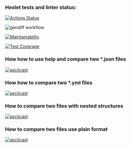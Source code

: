 ### Hexlet tests and linter status:
[![Actions Status](https://github.com/Onoiro/python-project-50/workflows/hexlet-check/badge.svg)](https://github.com/Onoiro/python-project-50/actions)

![gendiff workflow](https://github.com/Onoiro/python-project-50/actions/workflows/gendiff-check.yml/badge.svg)

[![Maintainability](https://api.codeclimate.com/v1/badges/705776fbe38db666259d/maintainability)](https://codeclimate.com/github/Onoiro/python-project-50/maintainability)

[![Test Coverage](https://api.codeclimate.com/v1/badges/705776fbe38db666259d/test_coverage)](https://codeclimate.com/github/Onoiro/python-project-50/test_coverage)

### How how to use help and compare two *.json files
[![asciicast](https://asciinema.org/a/qQZAaGhHVzzE5uvDKZ1TSmLIZ.svg)](https://asciinema.org/a/qQZAaGhHVzzE5uvDKZ1TSmLIZ)

### How how to compare two *.yml files
[![asciicast](https://asciinema.org/a/jtOaVgxZ9jG6N50qsdZFJ2LAc.svg)](https://asciinema.org/a/jtOaVgxZ9jG6N50qsdZFJ2LAc)

### How to compare two files with nested structures
[![asciicast](https://asciinema.org/a/JeLnWtVi1dXjhM22CnTJ2PUFA.svg)](https://asciinema.org/a/JeLnWtVi1dXjhM22CnTJ2PUFA)

### How to compare two files use plain format
[![asciicast](https://asciinema.org/a/gtfc81MH8J6Y71ubpCY9sOWhl.svg)](https://asciinema.org/a/gtfc81MH8J6Y71ubpCY9sOWhl)
